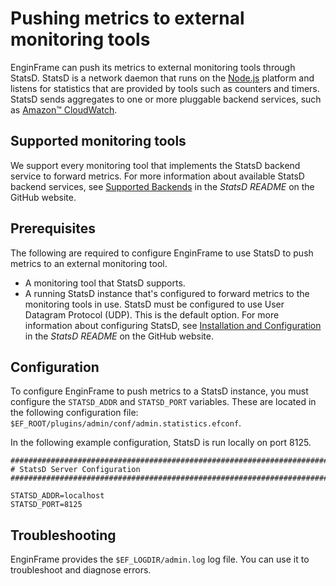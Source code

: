 # Pushing metrics to external monitoring tools<a name="pushing-metrics"></a>

EnginFrame can push its metrics to external monitoring tools through StatsD\. StatsD is a network daemon that runs on the [Node\.js](http://nodejs.org) platform and listens for statistics that are provided by tools such as counters and timers\. StatsD sends aggregates to one or more pluggable backend services, such as [Amazon™ CloudWatch](https://aws.amazon.com/cloudwatch/)\.

## Supported monitoring tools<a name="pushing-metrics.supported-tools"></a>

We support every monitoring tool that implements the StatsD backend service to forward metrics\. For more information about available StatsD backend services, see [Supported Backends](https://github.com/statsd/statsd/blob/master/docs/backend.md#supported-backends) in the *StatsD README* on the GitHub website\.

## Prerequisites<a name="pushing-metrics.prerequisites"></a>

The following are required to configure EnginFrame to use StatsD to push metrics to an external monitoring tool\. 
+ A monitoring tool that StatsD supports\.
+ A running StatsD instance that's configured to forward metrics to the monitoring tools in use\. StatsD must be configured to use User Datagram Protocol \(UDP\)\. This is the default option\. For more information about configuring StatsD, see [Installation and Configuration](https://github.com/statsd/statsd#installation-and-configuration) in the *StatsD README* on the GitHub website\.

## Configuration<a name="pushing-metrics.configuration"></a>

To configure EnginFrame to push metrics to a StatsD instance, you must configure the `STATSD_ADDR` and `STATSD_PORT` variables\. These are located in the following configuration file: `$EF_ROOT/plugins/admin/conf/admin.statistics.efconf`\.

In the following example configuration, StatsD is run locally on port 8125\.

```
##########################################################################
# StatsD Server Configuration
##########################################################################

STATSD_ADDR=localhost
STATSD_PORT=8125
```

## Troubleshooting<a name="pushing-metrics.troubleshooting"></a>

EnginFrame provides the `$EF_LOGDIR/admin.log` log file\. You can use it to troubleshoot and diagnose errors\.